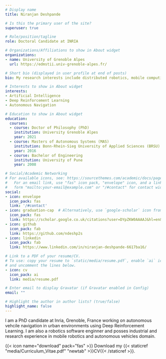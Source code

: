 ```yaml
---
# Display name
title: Niranjan Deshpande

# Is this the primary user of the site?
superuser: true

# Role/position/tagline
role: Doctoral Candidate at INRIA

# Organizations/Affiliations to show in About widget
organizations:
- name: University of Grenoble Alpes
  url: https://edmstii.univ-grenoble-alpes.fr/

# Short bio (displayed in user profile at end of posts)
bio: My research interests include distributed robotics, mobile computing and programmable matter.

# Interests to show in About widget
interests:
- Artificial Intelligence
- Deep Reinforcement Learning
- Autonomous Navigation

# Education to show in About widget
education:
  courses:
  - course: Doctor of Philosophy (PhD)
    institution: University Grenoble Alpes
    year: 2021
  - course: Masters of Autonomous Systems (MAS)
    institution: Bonn-Rhein-Sieg University of Applied Sciences (BRSU)
    year: 2016
  - course: Bachelor of Engineering
    institution: University of Pune
    year: 2008

# Social/Academic Networking
# For available icons, see: https://sourcethemes.com/academic/docs/page-builder/#icons
#   For an email link, use "fas" icon pack, "envelope" icon, and a link in the
#   form "mailto:your-email@example.com" or "/#contact" for contact widget.
social:
- icon: envelope
  icon_pack: fas
  link: '/#contact'
- icon: graduation-cap  # Alternatively, use `google-scholar` icon from `ai` icon pack
  icon_pack: fas
  link: https://scholar.google.co.uk/citations?user=DYpZKW0AAAAJ&hl=en&oi=ao
- icon: github
  icon_pack: fab
  link: https://github.com/ndeshp2s
- icon: linkedin
  icon_pack: fab
  link: https://www.linkedin.com/in/niranjan-deshpande-6617ba16/

# Link to a PDF of your resume/CV.
# To use: copy your resume to `static/media/resume.pdf`, enable `ai` icons in `params.toml`, 
# and uncomment the lines below.
- icon: cv
  icon_pack: ai
  link: media/resume.pdf

# Enter email to display Gravatar (if Gravatar enabled in Config)
email: ""

# Highlight the author in author lists? (true/false)
highlight_name: false
---
```


I am a PhD candidate at Inria, Grenoble, France working on autonomous vehcile navigation in urban environments using Deep Reinforcement Learning. I am also a robotics software enginner and posses industrial and research experience in mobile robotics and autonomous vehicles domain.

{{< icon name="download" pack="fas" >}} Download my {{< staticref "media/Curriculum_Vitae.pdf" "newtab" >}}CV{{< /staticref >}}.
